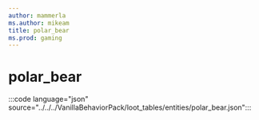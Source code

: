 ```yaml
---
author: mammerla
ms.author: mikeam
title: polar_bear
ms.prod: gaming
---
```


# polar_bear 

:::code language="json" source="../../../VanillaBehaviorPack/loot_tables/entities/polar_bear.json":::